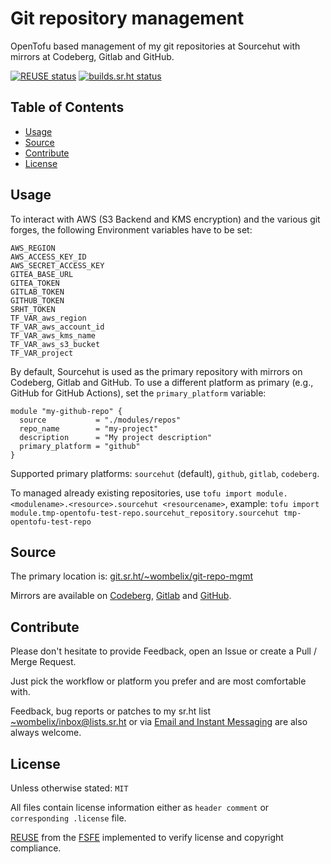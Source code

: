 <!--
SPDX-FileCopyrightText: 2024 Dominik Wombacher <dominik@wombacher.cc>

SPDX-License-Identifier: CC0-1.0
-->

# Git repository management

OpenTofu based management of my git repositories at Sourcehut
with mirrors at Codeberg, Gitlab and GitHub.

[![REUSE status](https://api.reuse.software/badge/git.sr.ht/~wombelix/git-repo-mgmt)](https://api.reuse.software/info/git.sr.ht/~wombelix/git-repo-mgmt)
[![builds.sr.ht status](https://builds.sr.ht/~wombelix/git-repo-mgmt.svg)](https://builds.sr.ht/~wombelix/git-repo-mgmt?)

## Table of Contents

* [Usage](#usage)
* [Source](#source)
* [Contribute](#contribute)
* [License](#license)

## Usage

To interact with AWS (S3 Backend and KMS encryption) and the various git forges,
the following Environment variables have to be set:

```
AWS_REGION
AWS_ACCESS_KEY_ID
AWS_SECRET_ACCESS_KEY
GITEA_BASE_URL
GITEA_TOKEN
GITLAB_TOKEN
GITHUB_TOKEN
SRHT_TOKEN
TF_VAR_aws_region
TF_VAR_aws_account_id
TF_VAR_aws_kms_name
TF_VAR_aws_s3_bucket
TF_VAR_project
```

By default, Sourcehut is used as the primary repository with mirrors on
Codeberg, Gitlab and GitHub. To use a different platform as primary
(e.g., GitHub for GitHub Actions), set the `primary_platform` variable:

```hcl
module "my-github-repo" {
  source           = "./modules/repos"
  repo_name        = "my-project"
  description      = "My project description"
  primary_platform = "github"
}
```

Supported primary platforms: `sourcehut` (default), `github`, `gitlab`, `codeberg`.

To managed already existing repositories, use
`tofu import module.<modulename>.<resource>.sourcehut <resourcename>`, example:
`tofu import module.tmp-opentofu-test-repo.sourcehut_repository.sourcehut tmp-opentofu-test-repo`

## Source

The primary location is:
[git.sr.ht/~wombelix/git-repo-mgmt](https://git.sr.ht/~wombelix/git-repo-mgmt)

Mirrors are available on
[Codeberg](https://codeberg.org/wombelix/git-repo-mgmt),
[Gitlab](https://gitlab.com/wombelix/git-repo-mgmt)
and
[GitHub](https://github.com/wombelix/git-repo-mgmt).

## Contribute

Please don't hesitate to provide Feedback,
open an Issue or create a Pull / Merge Request.

Just pick the workflow or platform you prefer and are most comfortable with.

Feedback, bug reports or patches to my sr.ht list
[~wombelix/inbox@lists.sr.ht](https://lists.sr.ht/~wombelix/inbox) or via
[Email and Instant Messaging](https://dominik.wombacher.cc/pages/contact.html)
are also always welcome.

## License

Unless otherwise stated: `MIT`

All files contain license information either as
`header comment` or `corresponding .license` file.

[REUSE](https://reuse.software) from the [FSFE](https://fsfe.org/)
implemented to verify license and copyright compliance.
